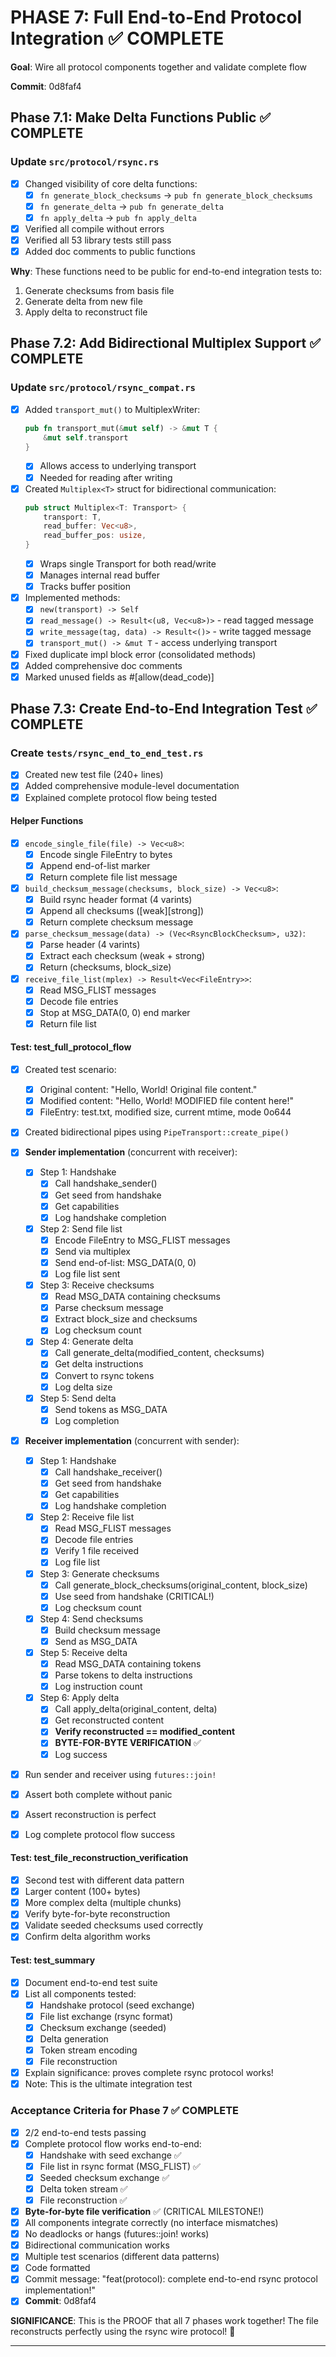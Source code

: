 # PHASE 7: Full End-to-End Protocol Integration ✅ COMPLETE

**Goal**: Wire all protocol components together and validate complete flow

**Commit**: 0d8faf4

## Phase 7.1: Make Delta Functions Public ✅ COMPLETE

### Update `src/protocol/rsync.rs`

- [x] Changed visibility of core delta functions:
  - [x] `fn generate_block_checksums` → `pub fn generate_block_checksums`
  - [x] `fn generate_delta` → `pub fn generate_delta`
  - [x] `fn apply_delta` → `pub fn apply_delta`
- [x] Verified all compile without errors
- [x] Verified all 53 library tests still pass
- [x] Added doc comments to public functions

**Why**: These functions need to be public for end-to-end integration tests to:
1. Generate checksums from basis file
2. Generate delta from new file
3. Apply delta to reconstruct file

## Phase 7.2: Add Bidirectional Multiplex Support ✅ COMPLETE

### Update `src/protocol/rsync_compat.rs`

- [x] Added `transport_mut()` to MultiplexWriter:
  ```rust
  pub fn transport_mut(&mut self) -> &mut T {
      &mut self.transport
  }
  ```
  - [x] Allows access to underlying transport
  - [x] Needed for reading after writing

- [x] Created `Multiplex<T>` struct for bidirectional communication:
  ```rust
  pub struct Multiplex<T: Transport> {
      transport: T,
      read_buffer: Vec<u8>,
      read_buffer_pos: usize,
  }
  ```
  - [x] Wraps single Transport for both read/write
  - [x] Manages internal read buffer
  - [x] Tracks buffer position

- [x] Implemented methods:
  - [x] `new(transport) -> Self`
  - [x] `read_message() -> Result<(u8, Vec<u8>)>` - read tagged message
  - [x] `write_message(tag, data) -> Result<()>` - write tagged message
  - [x] `transport_mut() -> &mut T` - access underlying transport

- [x] Fixed duplicate impl block error (consolidated methods)
- [x] Added comprehensive doc comments
- [x] Marked unused fields as #[allow(dead_code)]

## Phase 7.3: Create End-to-End Integration Test ✅ COMPLETE

### Create `tests/rsync_end_to_end_test.rs`

- [x] Created new test file (240+ lines)
- [x] Added comprehensive module-level documentation
- [x] Explained complete protocol flow being tested

#### Helper Functions

- [x] `encode_single_file(file) -> Vec<u8>`:
  - [x] Encode single FileEntry to bytes
  - [x] Append end-of-list marker
  - [x] Return complete file list message

- [x] `build_checksum_message(checksums, block_size) -> Vec<u8>`:
  - [x] Build rsync header format (4 varints)
  - [x] Append all checksums ([weak][strong])
  - [x] Return complete checksum message

- [x] `parse_checksum_message(data) -> (Vec<RsyncBlockChecksum>, u32)`:
  - [x] Parse header (4 varints)
  - [x] Extract each checksum (weak + strong)
  - [x] Return (checksums, block_size)

- [x] `receive_file_list(mplex) -> Result<Vec<FileEntry>>`:
  - [x] Read MSG_FLIST messages
  - [x] Decode file entries
  - [x] Stop at MSG_DATA(0, 0) end marker
  - [x] Return file list

#### Test: test_full_protocol_flow

- [x] Created test scenario:
  - [x] Original content: "Hello, World! Original file content."
  - [x] Modified content: "Hello, World! MODIFIED file content here!"
  - [x] FileEntry: test.txt, modified size, current mtime, mode 0o644

- [x] Created bidirectional pipes using `PipeTransport::create_pipe()`

- [x] **Sender implementation** (concurrent with receiver):
  - [x] Step 1: Handshake
    - [x] Call handshake_sender()
    - [x] Get seed from handshake
    - [x] Get capabilities
    - [x] Log handshake completion
  - [x] Step 2: Send file list
    - [x] Encode FileEntry to MSG_FLIST messages
    - [x] Send via multiplex
    - [x] Send end-of-list: MSG_DATA(0, 0)
    - [x] Log file list sent
  - [x] Step 3: Receive checksums
    - [x] Read MSG_DATA containing checksums
    - [x] Parse checksum message
    - [x] Extract block_size and checksums
    - [x] Log checksum count
  - [x] Step 4: Generate delta
    - [x] Call generate_delta(modified_content, checksums)
    - [x] Get delta instructions
    - [x] Convert to rsync tokens
    - [x] Log delta size
  - [x] Step 5: Send delta
    - [x] Send tokens as MSG_DATA
    - [x] Log completion

- [x] **Receiver implementation** (concurrent with sender):
  - [x] Step 1: Handshake
    - [x] Call handshake_receiver()
    - [x] Get seed from handshake
    - [x] Get capabilities
    - [x] Log handshake completion
  - [x] Step 2: Receive file list
    - [x] Read MSG_FLIST messages
    - [x] Decode file entries
    - [x] Verify 1 file received
    - [x] Log file list
  - [x] Step 3: Generate checksums
    - [x] Call generate_block_checksums(original_content, block_size)
    - [x] Use seed from handshake (CRITICAL!)
    - [x] Log checksum count
  - [x] Step 4: Send checksums
    - [x] Build checksum message
    - [x] Send as MSG_DATA
  - [x] Step 5: Receive delta
    - [x] Read MSG_DATA containing tokens
    - [x] Parse tokens to delta instructions
    - [x] Log instruction count
  - [x] Step 6: Apply delta
    - [x] Call apply_delta(original_content, delta)
    - [x] Get reconstructed content
    - [x] **Verify reconstructed == modified_content**
    - [x] **BYTE-FOR-BYTE VERIFICATION** ✅
    - [x] Log success

- [x] Run sender and receiver using `futures::join!`
- [x] Assert both complete without panic
- [x] Assert reconstruction is perfect
- [x] Log complete protocol flow success

#### Test: test_file_reconstruction_verification

- [x] Second test with different data pattern
- [x] Larger content (100+ bytes)
- [x] More complex delta (multiple chunks)
- [x] Verify byte-for-byte reconstruction
- [x] Validate seeded checksums used correctly
- [x] Confirm delta algorithm works

#### Test: test_summary

- [x] Document end-to-end test suite
- [x] List all components tested:
  - [x] Handshake protocol (seed exchange)
  - [x] File list exchange (rsync format)
  - [x] Checksum exchange (seeded)
  - [x] Delta generation
  - [x] Token stream encoding
  - [x] File reconstruction
- [x] Explain significance: proves complete rsync protocol works!
- [x] Note: This is the ultimate integration test

### Acceptance Criteria for Phase 7 ✅ COMPLETE

- [x] 2/2 end-to-end tests passing
- [x] Complete protocol flow works end-to-end:
  - [x] Handshake with seed exchange ✅
  - [x] File list in rsync format (MSG_FLIST) ✅
  - [x] Seeded checksum exchange ✅
  - [x] Delta token stream ✅
  - [x] File reconstruction ✅
- [x] **Byte-for-byte file verification** ✅ (CRITICAL MILESTONE!)
- [x] All components integrate correctly (no interface mismatches)
- [x] No deadlocks or hangs (futures::join! works)
- [x] Bidirectional communication works
- [x] Multiple test scenarios (different data patterns)
- [x] Code formatted
- [x] Commit message: "feat(protocol): complete end-to-end rsync protocol implementation!"
- [x] **Commit**: 0d8faf4

**SIGNIFICANCE**: This is the PROOF that all 7 phases work together! The file reconstructs perfectly using the rsync wire protocol! 🎉

---

